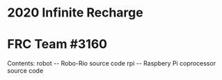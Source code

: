 # 2020 Infinite Recharge
# FRC Team #3160

Contents:
robot -- Robo-Rio source code
rpi -- Raspbery Pi coprocessor source code